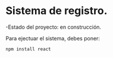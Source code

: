 <h1>Sistema de registro.</h1>
-Estado del proyecto: en construcción.

Para ejectuar el sistema, debes poner:

```npm install react```
